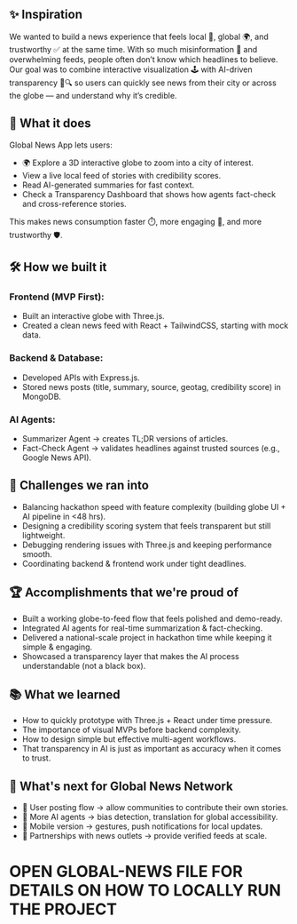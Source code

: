 ## ✨ Inspiration

We wanted to build a news experience that feels local 🌆, global 🌍, and trustworthy ✅ at the same time. With so much misinformation 🚫 and overwhelming feeds, people often don’t know which headlines to believe. Our goal was to combine interactive visualization 🕹️ with AI-driven transparency 🤖🔍 so users can quickly see news from their city or across the globe — and understand why it’s credible.

## 🚀 What it does

Global News App lets users:

  - 🌍 Explore a 3D interactive globe to zoom into a city of interest.
  - View a live local feed of stories with credibility scores.
  - Read AI-generated summaries for fast context.
  - Check a Transparency Dashboard that shows how agents fact-check and cross-reference stories.

This makes news consumption faster ⏱️, more engaging 🎯, and more trustworthy 🛡️.

## 🛠️ How we built it

### Frontend (MVP First):

- Built an interactive globe with Three.js.
- Created a clean news feed with React + TailwindCSS, starting with mock data.

### Backend & Database:

- Developed APIs with Express.js.
- Stored news posts (title, summary, source, geotag, credibility score) in MongoDB.

### AI Agents:

- Summarizer Agent → creates TL;DR versions of articles.
- Fact-Check Agent → validates headlines against trusted sources (e.g., Google News API).

## 🧩 Challenges we ran into

- Balancing hackathon speed with feature complexity (building globe UI + AI pipeline in <48 hrs).
- Designing a credibility scoring system that feels transparent but still lightweight.
- Debugging rendering issues with Three.js and keeping performance smooth.
- Coordinating backend & frontend work under tight deadlines.

## 🏆 Accomplishments that we're proud of

- Built a working globe-to-feed flow that feels polished and demo-ready.
- Integrated AI agents for real-time summarization & fact-checking.
- Delivered a national-scale project in hackathon time while keeping it simple & engaging.
- Showcased a transparency layer that makes the AI process understandable (not a black box).

## 📚 What we learned

- How to quickly prototype with Three.js + React under time pressure.
- The importance of visual MVPs before backend complexity.
- How to design simple but effective multi-agent workflows.
- That transparency in AI is just as important as accuracy when it comes to trust.

## 🔮 What's next for Global News Network

- 📝 User posting flow → allow communities to contribute their own stories.
- 🤖 More AI agents → bias detection, translation for global accessibility.
- 📱 Mobile version → gestures, push notifications for local updates.
- 📰 Partnerships with news outlets → provide verified feeds at scale.


# **OPEN GLOBAL-NEWS FILE FOR DETAILS ON HOW TO LOCALLY RUN THE PROJECT**


